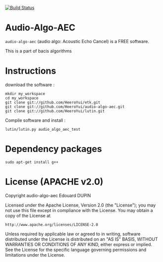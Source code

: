 [![Build Status](https://secure.travis-ci.org/HeeroYui/audio-algo-aec.svg?branch=master)](https://travis-ci.org/HeeroYui/audio-algo-aec)

Audio-Algo-AEC
==============

`audio-algo-aec` (audio algo: Acoustic Echo Cancel) is a FREE software.

This is a part of bacis algorithms

Instructions
============

download the software :

	mkdir my_workspace
	cd my_workspace
	git clone git://github.com/HeeroYui/etk.git
	git clone git://github.com/HeeroYui/audio-algo-aec.git
	git clone git://github.com/HeeroYui/lutin.git

Compile software and install :

	lutin/lutin.py audio_algo_aec_test

Dependency packages
===================

	sudo apt-get install g++

License (APACHE v2.0)
=====================

Copyright audio-algo-aec Edouard DUPIN

Licensed under the Apache License, Version 2.0 (the "License");
you may not use this file except in compliance with the License.
You may obtain a copy of the License at

    http://www.apache.org/licenses/LICENSE-2.0

Unless required by applicable law or agreed to in writing, software
distributed under the License is distributed on an "AS IS" BASIS,
WITHOUT WARRANTIES OR CONDITIONS OF ANY KIND, either express or implied.
See the License for the specific language governing permissions and
limitations under the License.

